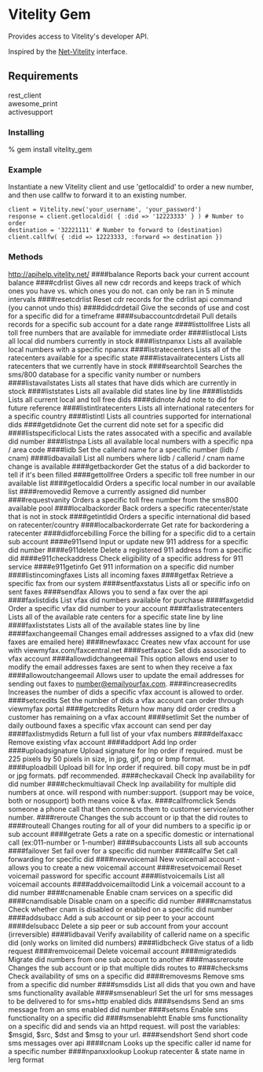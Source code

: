 # Vitelity Gem
Provides access to Vitelity's developer API.

Inspired by the [Net-Vitelity](http://search.cpan.org/~ivan/Net-Vitelity-0.03/lib/Net/Vitelity.pm) interface.
## Requirements
rest_client  
awesome_print  
activesupport

### Installing
% gem install vitelity_gem
### Example
Instantiate a new Vitelity client and use 'getlocaldid' to order a new number, and then use callfw to forward it to an existing number.

    client = Vitelity.new('your_username', 'your_password')  
    response = client.getlocaldid( { :did => '12223333' } ) # Number to order  
    destination = '32221111' # Number to forward to (destination)  
    client.callfw( { :did => 12223333, :forward => destination })  

### Methods
http://apihelp.vitelity.net/
####balance
Reports back your current account balance
####cdrlist
Gives all new cdr records and keeps track of which ones you have vs. which ones you do not. can only be ran in 5 minute intervals
####resetcdrlist
Reset cdr records for the cdrlist api command (you cannot undo this)
####didcdrdetail
Give the seconds of use and cost for a specific did for a timeframe
####subaccountcdrdetail
Pull details records for a specific sub account for a date range
####listtollfree
Lists all toll free numbers that are available for immediate order
####listlocal
Lists all local did numbers currently in stock
####listnpanxx
Lists all available local numbers with a specific npanxx
####listratecenters
Lists all of the ratecenters available for a specific state
####listavailratecenters
Lists all ratecenters that we currently have in stock
####searchtoll
Searches the sms/800 database for a specific vanity number or numbers
####listavailstates
Lists all states that have dids which are currently in stock
####liststates
Lists all available did states line by line
####listdids
Lists all current local and toll free dids
####didnote
Add note to did for future reference
####listintlratecenters
Lists all international ratecenters for a specific country
####listintl
Lists all countries supported for international dids
####getdidnote
Get the current did note set for a specific did
####listspecificlocal
Lists the rates assocated with a specific and available did number
####listnpa
Lists all available local numbers with a specific npa / area code
####lidb
Set the callerid name for a specific number (lidb / cnam)
####lidbavailall
List all numbers where lidb / callerid / cnam name change is available
####getbackorder
Get the status of a did backorder to tell if it's been filled
####gettollfree
Orders a specific toll free number in our available list
####getlocaldid
Orders a specific local number in our available list
####removedid
Remove a currently assigned did number
####requestvanity
Orders a specific toll free number from the sms800 available pool
####localbackorder
Back orders a specific ratecenter/state that is not in stock
####getintldid
Orders a specific international did based on ratecenter/country
####localbackorderrate
Get rate for backordering a ratecenter
####didforcebilling
Force the billing for a specific did to a certain sub account
####e911send
Input or update new 911 address for a specific did number
####e911delete
Delete a registered 911 address from a specific did
####e911checkaddress
Check eligibility of a specific address for 911 service
####e911getinfo
Get 911 information on a specific did number
####listincomingfaxes
Lists all incoming faxes
####getfax
Retrieve a specific fax from our system
####sentfaxstatus
Lists all or specific info on sent faxes
####sendfax
Allows you to send a fax over the api
####faxlistdids
List vfax did numbers available for purchase
####faxgetdid
Order a specific vfax did number to your account
####faxlistratecenters
Lists all of the available rate centers for a specific state line by line
####faxliststates
Lists all of the available states line by line
####faxchangeemail
Changes email addresses assigned to a vfax did (new faxes are emailed here)
####newfaxacc
Creates new vfax account for use with viewmyfax.com/faxcentral.net
####setfaxacc
Set dids associated to vfax account
####allowdidchangeemail
This option allows end user to modify the email addresses faxes are sent to when they receive a fax
####allowoutchangeemail
Allows user to update the email addresses for sending out faxes to number@emailyourfax.com.
####increasecredits
Increases the number of dids a specific vfax account is allowed to order. 
####setcredits
Set the number of dids a vfax account can order through viewmyfax portal
####getcredits
Return how many did order credits a customer has remaining on a vfax account
####setlimit
Set the number of daily outbound faxes a specific vfax account can send per day
####faxlistmydids
Return a full list of your vfax numbers
####delfaxacc
Remove existing vfax account
####addport
Add lnp order
####uploadsignature
Upload signature for lnp order if required. must be 225 pixels by 50 pixels in size, in jpg, gif, png or bmp format.
####uploadbill
Upload bill for lnp order if required. bill copy must be in pdf or jpg formats. pdf recommended.
####checkavail
Check lnp availability for did number
####checkmultiavail
Check lnp availability for multiple did numbers at once. will respond with number:support. (support may be voice, both or nosupport) both means voice & vfax.
####callfromclick
Sends someone a phone call that then connects them to customer service/another number.
####reroute
Changes the sub account or ip that the did routes to
####routeall
Changes routing for all of your did numbers to a specific ip or sub account
####getrate
Gets a rate on a specific domestic or international call (ex:011-number or 1-number)
####subaccounts
Lists all sub accounts
####failover
Set fail over for a specific did number
####callfw
Set call forwarding for specific did
####newvoicemail
New voicemail account - allows you to create a new voicemail account
####resetvoicemail
Reset voicemail password for specific account
####listvoicemails
List all voicemail accounts
####addvoicemailtodid
Link a voicemail account to a did number 
####cnamenable
Enable cnam services on a specific did
####cnamdisable
Disable cnam on a specific did number
####cnamstatus
Check whether cnam is disabled or enabled on a specific did number
####addsubacc
Add a sub account or sip peer to your account
####delsubacc
Delete a sip peer or sub account from your account (irreversible)
####lidbavail
Verify availability of callerid name on a specific did (only works on limited did numbers)
####lidbcheck
Give status of a lidb request
####remvoicemail
Delete voicemail account
####migratedids
Migrate did numbers from one sub account to another
####massreroute
Changes the sub account or ip that multiple dids routes to
####checksms
Check availability of sms on a specific did
####removesms
Remove sms from a specific did number
####smsdids
List all dids that you own and have sms functionality available
####smsenableurl
Set the url for sms messages to be delivered to for sms+http enabled dids
####sendsms
Send an sms message from an sms enabled did number
####setsms
Enable sms functionality on a specific did
####smsenablehtt
Enable sms functionality on a specific did and sends via an httpd request. will post the variables: $msgid, $src, $dst and $msg to your url.
####sendshort
Send short code sms messages over api
####cnam
Looks up the specific caller id name for a specific number
####npanxxlookup
Lookup ratecenter & state name in lerg format

